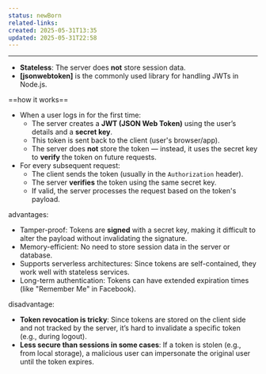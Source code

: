 ```yaml
---
status: newBorn
related-links: 
created: 2025-05-31T13:35
updated: 2025-05-31T22:58
---
```

---

- **Stateless**: The server does **not** store session data.
- **[jsonwebtoken]** is the commonly used library for handling JWTs in Node.js.

==how it works==
- When a user logs in for the first time:
    - The server creates a **JWT (JSON Web Token)** using the user’s details and a **secret key**.
    - This token is sent back to the client (user's browser/app).
    - The server does **not** store the token — instead, it uses the secret key to **verify** the token on future requests.
- For every subsequent request:
    - The client sends the token (usually in the `Authorization` header).
    - The server **verifies** the token using the same secret key.
    - If valid, the server processes the request based on the token's payload.


advantages:
- Tamper-proof: Tokens are **signed** with a secret key, making it difficult to alter the payload without invalidating the signature.
- Memory-efficient: No need to store session data in the server or database.
- Supports serverless architectures: Since tokens are self-contained, they work well with stateless services.
- Long-term authentication: Tokens can have extended expiration times (like "Remember Me" in Facebook).

disadvantage:
- **Token revocation is tricky**: Since tokens are stored on the client side and not tracked by the server, it’s hard to invalidate a specific token (e.g., during logout).
- **Less secure than sessions in some cases**: If a token is stolen (e.g., from local storage), a malicious user can impersonate the original user until the token expires.
